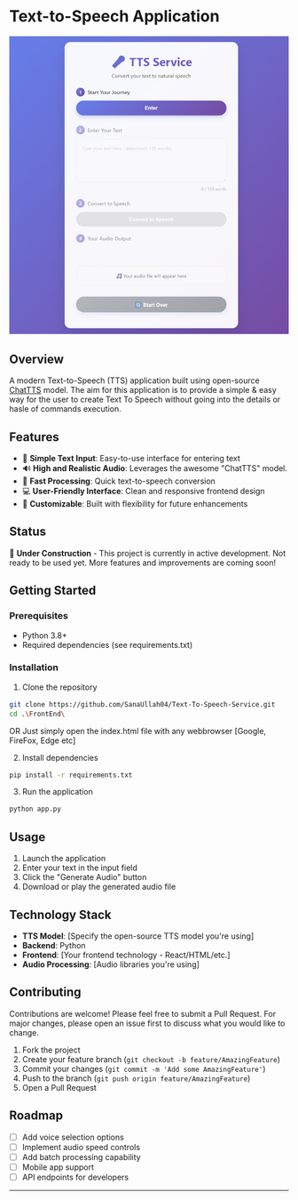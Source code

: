 # Text-to-Speech Application

<!-- Add your frontend screenshot/demo image here -->
![TTS Application Demo](./TTS_Webpage.png)

## Overview

A modern Text-to-Speech (TTS) application built using open-source [ChatTTS]([https://example.com](https://github.com/2noise/ChatTTS)) model. The aim for this application is to provide a simple & easy way for the user to create Text To Speech without going into the details or hasle of commands execution. 

## Features

- 🎯 **Simple Text Input**: Easy-to-use interface for entering text
- 🔊 **High and Realistic Audio**: Leverages the awesome "ChatTTS" model.
- 🚀 **Fast Processing**: Quick text-to-speech conversion
- 💻 **User-Friendly Interface**: Clean and responsive frontend design
- 🔧 **Customizable**: Built with flexibility for future enhancements

## Status

🚧 **Under Construction** - This project is currently in active development. Not ready to be used yet. More features and improvements are coming soon!

## Getting Started

### Prerequisites

- Python 3.8+
- Required dependencies (see requirements.txt)

### Installation

1. Clone the repository
```bash
git clone https://github.com/SanaUllah04/Text-To-Speech-Service.git
cd .\FrontEnd\
```

OR Just simply open the index.html file with any webbrowser [Google, FireFox, Edge etc]


2. Install dependencies
```bash
pip install -r requirements.txt
```

3. Run the application
```bash
python app.py
```

## Usage

1. Launch the application
2. Enter your text in the input field
3. Click the "Generate Audio" button
4. Download or play the generated audio file

## Technology Stack

- **TTS Model**: [Specify the open-source TTS model you're using]
- **Backend**: Python
- **Frontend**: [Your frontend technology - React/HTML/etc.]
- **Audio Processing**: [Audio libraries you're using]

## Contributing

Contributions are welcome! Please feel free to submit a Pull Request. For major changes, please open an issue first to discuss what you would like to change.

1. Fork the project
2. Create your feature branch (`git checkout -b feature/AmazingFeature`)
3. Commit your changes (`git commit -m 'Add some AmazingFeature'`)
4. Push to the branch (`git push origin feature/AmazingFeature`)
5. Open a Pull Request

## Roadmap

- [ ] Add voice selection options
- [ ] Implement audio speed controls
- [ ] Add batch processing capability
- [ ] Mobile app support
- [ ] API endpoints for developers

---

